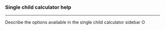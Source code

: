 ### Single child calculator help

***

Describe the options available in the single child calculator sidebar
O


